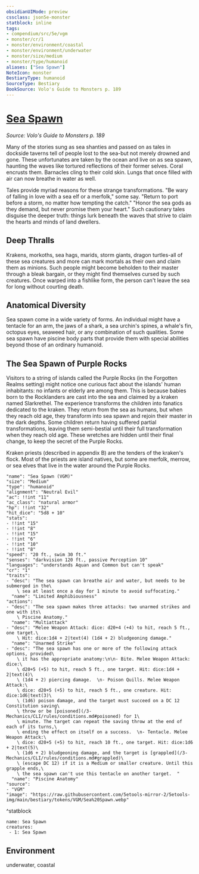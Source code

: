 ```yaml
---
obsidianUIMode: preview
cssclass: json5e-monster
statblock: inline
tags:
- compendium/src/5e/vgm
- monster/cr/1
- monster/environment/coastal
- monster/environment/underwater
- monster/size/medium
- monster/type/humanoid
aliases: ["Sea Spawn"]
NoteIcon: monster
BestiaryType: humanoid
SourceType: Bestiary
BookSource: Volo's Guide to Monsters p. 189
---
```

# [Sea Spawn](3-Mechanics\CLI\bestiary\humanoid/sea-spawn-vgm.md)
*Source: Volo's Guide to Monsters p. 189*  

Many of the stories sung as sea shanties and passed on as tales in dockside taverns tell of people lost to the sea-but not merely drowned and gone. These unfortunates are taken by the ocean and live on as sea spawn, haunting the waves like tortured reflections of their former selves. Coral encrusts them. Barnacles cling to their cold skin. Lungs that once filled with air can now breathe in water as well.

Tales provide myriad reasons for these strange transformations. "Be wary of falling in love with a sea elf or a merfolk," some say. "Return to port before a storm, no matter how tempting the catch." "Honor the sea gods as they demand, but never promise them your heart." Such cautionary tales disguise the deeper truth: things lurk beneath the waves that strive to claim the hearts and minds of land dwellers.

## Deep Thralls

Krakens, morkoths, sea hags, marids, storm giants, dragon turtles-all of these sea creatures and more can mark mortals as their own and claim them as minions. Such people might become beholden to their master through a bleak bargain, or they might find themselves cursed by such creatures. Once warped into a fishlike form, the person can't leave the sea for long without courting death.

## Anatomical Diversity

Sea spawn come in a wide variety of forms. An individual might have a tentacle for an arm, the jaws of a shark, a sea urchin's spines, a whale's fin, octopus eyes, seaweed hair, or any combination of such qualities. Some sea spawn have piscine body parts that provide them with special abilities beyond those of an ordinary humanoid.

## The Sea Spawn of Purple Rocks

Visitors to a string of islands called the Purple Rocks (in the Forgotten Realms setting) might notice one curious fact about the islands' human inhabitants: no infants or elderly are among them. This is because babies born to the Rocklanders are cast into the sea and claimed by a kraken named Slarkrethel. The experience transforms the children into fanatics dedicated to the kraken. They return from the sea as humans, but when they reach old age, they transform into sea spawn and rejoin their master in the dark depths. Some children return having suffered partial transformations, leaving them semi-bestial until their full transformation when they reach old age. These wretches are hidden until their final change, to keep the secret of the Purple Rocks.

Kraken priests (described in appendix B) are the tenders of the kraken's flock. Most of the priests are island natives, but some are merfolk, merrow, or sea elves that live in the water around the Purple Rocks.

```statblock
"name": "Sea Spawn (VGM)"
"size": "Medium"
"type": "humanoid"
"alignment": "Neutral Evil"
"ac": !!int "11"
"ac_class": "natural armor"
"hp": !!int "32"
"hit_dice": "5d8 + 10"
"stats":
- !!int "15"
- !!int "8"
- !!int "15"
- !!int "6"
- !!int "10"
- !!int "8"
"speed": "20 ft., swim 30 ft."
"senses": "darkvision 120 ft., passive Perception 10"
"languages": "understands Aquan and Common but can't speak"
"cr": "1"
"traits":
- "desc": "The sea spawn can breathe air and water, but needs to be submerged in the\
    \ sea at least once a day for 1 minute to avoid suffocating."
  "name": "Limited Amphibiousness"
"actions":
- "desc": "The sea spawn makes three attacks: two unarmed strikes and one with its\
    \ Piscine Anatomy."
  "name": "Multiattack"
- "desc": "Melee Weapon Attack: dice: d20+4 (+4) to hit, reach 5 ft., one target.\
    \ Hit: dice:1d4 + 2|text(4) (1d4 + 2) bludgeoning damage."
  "name": "Unarmed Strike"
- "desc": "The sea spawn has one or more of the following attack options, provided\
    \ it has the appropriate anatomy:\n\n- Bite. Melee Weapon Attack: dice:\
    \ d20+5 (+5) to hit, reach 5 ft., one target. Hit: dice:1d4 + 2|text(4)\
    \ (1d4 + 2) piercing damage.  \n- Poison Quills. Melee Weapon Attack:\
    \ dice: d20+5 (+5) to hit, reach 5 ft., one creature. Hit: dice:1d6|text(3)\
    \ (1d6) poison damage, and the target must succeed on a DC 12 Constitution saving\
    \ throw or be [poisoned](/3-Mechanics/CLI/rules/conditions.md#poisoned) for 1\
    \ minute. The target can repeat the saving throw at the end of each of its turns,\
    \ ending the effect on itself on a success.  \n- Tentacle. Melee Weapon Attack:\
    \ dice: d20+5 (+5) to hit, reach 10 ft., one target. Hit: dice:1d6 + 2|text(5)\
    \ (1d6 + 2) bludgeoning damage, and the target is [grappled](/3-Mechanics/CLI/rules/conditions.md#grappled)\
    \ (escape DC 12) if it is a Medium or smaller creature. Until this grapple ends,\
    \ the sea spawn can't use this tentacle on another target.  "
  "name": "Piscine Anatomy"
"source":
- "VGM"
"image": "https://raw.githubusercontent.com/5etools-mirror-2/5etools-img/main/bestiary/tokens/VGM/Sea%20Spawn.webp"
```
^statblock

```encounter-table
name: Sea Spawn
creatures:
 - 1: Sea Spawn
```

## Environment

underwater, coastal
